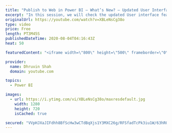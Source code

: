 ```yaml
---
title: "Publish to Web in Power BI – What’s New? – Updated User Interface with Placeholder Image"
excerpt: "In this session, we will check the updated User interface feature for Publish to web option in Power BI. The updated Publish to web option has the following features.  • Set size for iframe • See the Preview of Power BI report • Set thumbnail image by uploading a placeholder image (01:33) • Change Default"
originalUrl: https://youtube.com/watch?v=XBLeNsCg38o
type: video
price: Free
length: PT3M45S
publishedDateTime: 2020-08-04T04:16:43Z
heat: 50

featuredContent: "<iframe width=\"800\" height=\"500\" frameborder=\"0\" src=\"https://www.youtube.com/embed/XBLeNsCg38o\" allow=\"accelerometer; autoplay; encrypted-media; gyroscope; picture-in-picture\" allowfullscreen></iframe>"

provider:
  name: Dhruvin Shah
  domain: youtube.com

topics:
  - Power BI

images:
  - url: https://i.ytimg.com/vi/XBLeNsCg38o/maxresdefault.jpg
    width: 1280
    height: 720
    isCached: true

secured: "VVpHJXaJIFdhh8BfScHw3wCTdBqXjs1Y3MXC26g/RFSfadTcPk3iu1W/63hROe6OCE5H5BXs+cSbkdnCYobPqOaUeY5oTottEFak+71uU8UovBEXpXsoEnEtL0do9E4Q5teNajWIwGaxhon+jdZQoEIZQdBAt90o7nuqelZPe614PQrU0+CrqXt0VYtD7DjEvdBaeKeaaQ5jH9t24okseDTApnCOEu0jlE+SLoE2vfuWqMauNWYTcaKnMugA2Hmqz/fqLXbdfNuej2sR4vS1aWyz+PHPQeOo7R/HkGJ9nYNLA1ujbv4FofLaXFu+YOFzLD51k1k/HA6nkmEPUUDVWlCg7PGlgxtc2icK0L/QKgN2wjSu6FV66WQ0sHjR+Lh9Bs9cz9d/wTKmu6C0bpyo4lDrok+2wgnQComGWmkcgvQ=;gA5vdDYIVdIIoEvrMzXpxw=="
---
```


